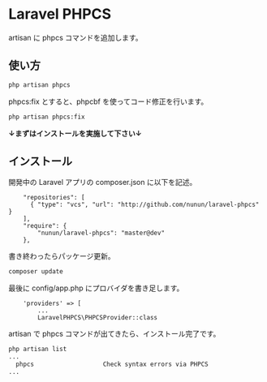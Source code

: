 # Laravel PHPCS

artisan に phpcs コマンドを追加します。

## 使い方

```sh
php artisan phpcs
```

phpcs\:fix  とすると、phpcbf を使ってコード修正を行います。

```sh
php artisan phpcs:fix
```

**↓まずはインストールを実施して下さい↓**


## インストール


開発中の Laravel アプリの composer.json に以下を記述。

```
    "repositories": [
      { "type": "vcs", "url": "http://github.com/nunun/laravel-phpcs" }
    ],
    "require": {
        "nunun/laravel-phpcs": "master@dev"
    },
```

書き終わったらパッケージ更新。

```sh
composer update
```

最後に config/app.php にプロバイダを書き足します。

```
    'providers' => [
        ...
        LaravelPHPCS\PHPCSProvider::class
```

artisan で phpcs コマンドが出てきたら、インストール完了です。

```sh
php artisan list
...
  phpcs                   Check syntax errors via PHPCS
...
```

